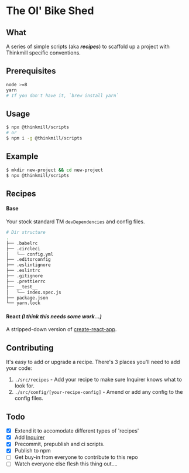 # **The Ol' Bike Shed**

## What
A series of simple scripts (aka _**recipes**_) to scaffold up a project with Thinkmill specific conventions.

## Prerequisites
```sh
node >=8
yarn
# If you don't have it, `brew install yarn`
```

## Usage
```sh
$ npx @thinkmill/scripts
# or
$ npm i -g @thinkmill/scripts
```

## Example
```sh
$ mkdir new-project && cd new-project
$ npx @thinkmill/scripts
```

## Recipes
#### Base
Your stock standard TM `devDependencies` and config files.
```sh
# Dir structure
.
├── .babelrc
├── .circleci
│   └── config.yml
├── .editorconfig
├── .eslintignore
├── .eslintrc
├── .gitignore
├── .prettierrc
├── __test__
│   └── index.spec.js
├── package.json
└── yarn.lock
```

#### React _(I think this needs some work...)_
A stripped-down version of [create-react-app](https://github.com/facebook/create-react-app).

## Contributing
It's easy to add or upgrade a recipe. There's 3 places you'll need to add your code:
1. `./src/recipes` - Add your recipe to make sure Inquirer knows what to look for.
2. `./src/config/[your-recipe-config]` - Amend or add any config to the config files.

## Todo
- [x] Extend it to accomodate different types of 'recipes'
- [x] Add [Inquirer](https://github.com/SBoudrias/Inquirer.js)
- [x] Precommit, prepublish and ci scripts.
- [x] Publish to npm
- [ ] Get buy-in from everyone to contribute to this repo
- [ ] Watch everyone else flesh this thing out....
